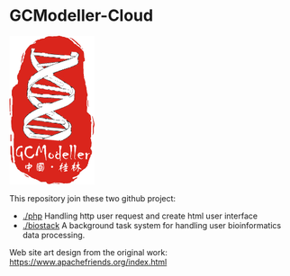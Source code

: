 # GCModeller-Cloud

<img src="logo.png" width="30%" />

This repository join these two github project:

+ [./php](./php/) Handling http user request and create html user interface
+ [./biostack](./biostack/) A background task system for handling user bioinformatics data processing.

Web site art design from the original work: https://www.apachefriends.org/index.html
